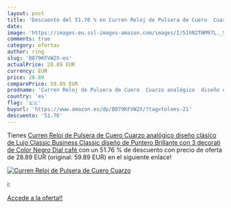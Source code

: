 ```yaml
---
layout: post
title: 'Descuento del 51.76 % en Curren Reloj de Pulsera de Cuero  Cuarzo'
date: 
image: 'https://images-eu.ssl-images-amazon.com/images/I/51hN2TNM97L._SL200_.jpg'
comments: true
category: ofertas
author: ring
slug: 'B079KFVW2X-es'
actualPrice: 28.89 EUR
currency: EUR
price: 28.89
comparePrice: 59.89 EUR
prodname: 'Curren Reloj de Pulsera de Cuero  Cuarzo analógico  diseño clásico de Lujo Classic Business Classic  diseño de Puntero Brillante  con 3 decorati de Color Negro Dial  café '
country: 'es'
flag: '🇪🇸'
buyurl: 'https://www.amazon.es/dp/B079KFVW2X/?tag=tolees-21'
descuento: '51.76'
---
```


Tienes [Curren Reloj de Pulsera de Cuero  Cuarzo analógico  diseño clásico de Lujo Classic Business Classic  diseño de Puntero Brillante  con 3 decorati de Color Negro Dial  café ](https://www.amazon.es/dp/B079KFVW2X/?tag=tolees-21) con un 51.76 % de descuento con precio de oferta de 28.89 EUR (original: 59.89 EUR) en el siguiente enlace!

[![Curren Reloj de Pulsera de Cuero  Cuarzo](https://images-eu.ssl-images-amazon.com/images/I/51hN2TNM97L._SL200_.jpg)](https://www.amazon.es/dp/B079KFVW2X/?tag=tolees-21)

ℹ️:


[Accede a la oferta!!](https://www.amazon.es/dp/B079KFVW2X/?tag=tolees-21)
